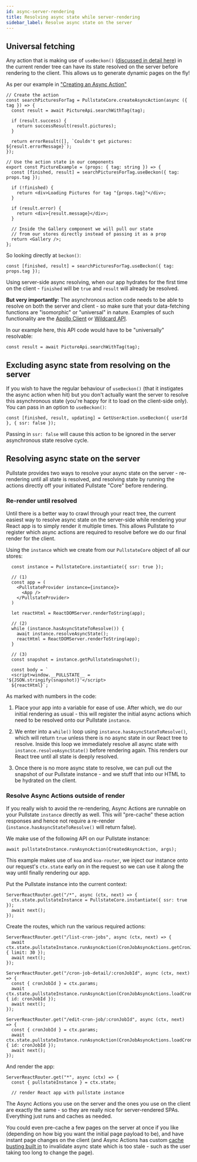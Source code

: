 ```yaml
---
id: async-server-rendering
title: Resolving async state while server-rendering
sidebar_label: Resolve async state on the server
---
```


## Universal fetching

Any action that is making use of `useBeckon()` ([discussed in detail here](async-action-use.md)) in the current render tree can have its state resolved on the server before rendering to the client. This allows us to generate dynamic pages on the fly!

As per our example in ["Creating an Async Action"](async-actions-creating.md)

```tsx
// Create the action
const searchPicturesForTag = PullstateCore.createAsyncAction(async ({ tag }) => {
  const result = await PictureApi.searchWithTag(tag);

  if (result.success) {
    return successResult(result.pictures);
  }

  return errorResult([], `Couldn't get pictures: ${result.errorMessage}`);
});

// Use the action state in our components
export const PictureExample = (props: { tag: string }) => {
  const [finished, result] = searchPicturesForTag.useBeckon({ tag: props.tag });

  if (!finished) {
    return <div>Loading Pictures for tag "{props.tag}"</div>;
  }

  if (result.error) {
    return <div>{result.message}</div>;
  }

  // Inside the Gallery component we will pull our state
  // from our stores directly instead of passing it as a prop
  return <Gallery />;
};
```

So looking directly at `beckon()`:

```tsx
const [finished, result] = searchPicturesForTag.useBeckon({ tag: props.tag });
```

Using server-side async resolving, when our app hydrates for the first time on the client - `finished` will be `true` and `result` will already be resolved.

**But very importantly:** The asynchronous action code needs to be able to resolve on both the server and client - so make sure that your data-fetching functions are "isomorphic" or "universal" in nature. Examples of such functionality are the [Apollo Client](https://www.apollographql.com/docs/react/api/apollo-client.html) or [Wildcard API](https://github.com/brillout/wildcard-api).

In our example here, this API code would have to be "universally" resolvable:

```tsx
const result = await PictureApi.searchWithTag(tag);
```

## Excluding async state from resolving on the server

If you wish to have the regular behaviour of `useBeckon()` (that it instigates the async action when hit) but you don't actually want the server to resolve this asynchronous state (you're happy for it to load on the client-side only). You can pass in an option to `useBeckon()`:

```tsx
const [finished, result, updating] = GetUserAction.useBeckon({ userId }, { ssr: false });
```

Passing in `ssr: false` will cause this action to be ignored in the server asynchronous state resolve cycle.

## Resolving async state on the server

Pullstate provides two ways to resolve your async state on the server - re-rendering until all state is resolved, and resolving state by running the actions directly off your initiated Pullstate "Core" before rendering.

### Re-render until resolved

Until there is a better way to crawl through your react tree, the current easiest way to resolve async state on the server-side while rendering your React app is to simply render it multiple times. This allows Pullstate to register which async actions are required to resolve before we do our final render for the client.

Using the `instance` which we create from our `PullstateCore` object of all our stores:

```tsx
  const instance = PullstateCore.instantiate({ ssr: true });
  
  // (1)
  const app = (
    <PullstateProvider instance={instance}>
      <App />
    </PullstateProvider>
  )

  let reactHtml = ReactDOMServer.renderToString(app);

  // (2)
  while (instance.hasAsyncStateToResolve()) {
    await instance.resolveAsyncState();
    reactHtml = ReactDOMServer.renderToString(app);
  }

  // (3)
  const snapshot = instance.getPullstateSnapshot();

  const body = `
  <script>window.__PULLSTATE__ = '${JSON.stringify(snapshot)}'</script>
  ${reactHtml}`;
```

As marked with numbers in the code:

1. Place your app into a variable for ease of use. After which, we do our initial rendering as usual - this will register the initial async actions which need to be resolved onto our Pullstate `instance`.

2. We enter into a `while()` loop using `instance.hasAsyncStateToResolve()`, which will return `true` unless there is no async state in our React tree to resolve. Inside this loop we immediately resolve all async state with `instance.resolveAsyncState()` before rendering again. This renders our React tree until all state is deeply resolved.

3. Once there is no more async state to resolve, we can pull out the snapshot of our Pullstate instance - and we stuff that into our HTML to be hydrated on the client.

### Resolve Async Actions outside of render

If you really wish to avoid the re-rendering, Async Actions are runnable on your Pullstate `instance` directly as well. This will "pre-cache" these action responses and hence not require a re-render (`instance.hasAsyncStateToResolve()` will return false).

We make use of the following API on our Pullstate instance:

```tsx
await pullstateInstance.runAsyncAction(CreatedAsyncAction, args);
```

This example makes use of `koa` and `koa-router`, we inject our instance onto our request's `ctx.state` early on in the request so we can use it along the way until finally rendering our app.

Put the Pullstate instance into the current context:

```tsx
ServerReactRouter.get("/*", async (ctx, next) => {
  ctx.state.pullstateInstance = PullstateCore.instantiate({ ssr: true });
  await next();
});
```

Create the routes, which run the various required actions:

```tsx
ServerReactRouter.get("/list-cron-jobs", async (ctx, next) => {
  await ctx.state.pullstateInstance.runAsyncAction(CronJobAsyncActions.getCronJobs, { limit: 30 });
  await next();
});

ServerReactRouter.get("/cron-job-detail/:cronJobId", async (ctx, next) => {
  const { cronJobId } = ctx.params;
  await ctx.state.pullstateInstance.runAsyncAction(CronJobAsyncActions.loadCronJob, { id: cronJobId });
  await next();
});

ServerReactRouter.get("/edit-cron-job/:cronJobId", async (ctx, next) => {
  const { cronJobId } = ctx.params;
  await ctx.state.pullstateInstance.runAsyncAction(CronJobAsyncActions.loadCronJob, { id: cronJobId });
  await next();
});
```

And render the app:

```tsx
ServerReactRouter.get("*", async (ctx) => {
  const { pullstateInstance } = ctx.state;

  // render React app with pullstate instance
```

The Async Actions you use on the server and the ones you use on the client are exactly the same - so they are really nice for server-rendered SPAs. Everything just runs and caches as needed.

You could even pre-cache a few pages on the server at once if you like (depending on how big you want the initial page payload to be), and have instant page changes on the client (and Async Actions has custom [cache busting built in](async-cache-clearing.md) to invalidate async state which is too stale - such as the user taking too long to change the page).